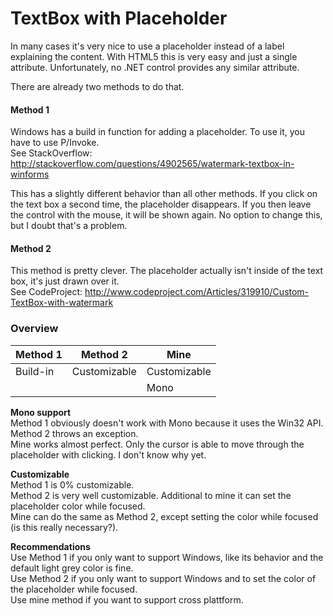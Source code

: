 # TextBox with Placeholder


In many cases it's very nice to use a placeholder instead of a label explaining the content.
With HTML5 this is very easy and just a single attribute. Unfortunately, no .NET control provides any similar attribute.

There are already two methods to do that.

#### Method 1
Windows has a build in function for adding a placeholder. To use it, you have to use P/Invoke.    
See StackOverflow: http://stackoverflow.com/questions/4902565/watermark-textbox-in-winforms

This has a slightly different behavior than all other methods. If you click on the text box a second time, the placeholder disappears. If you then leave the control with the mouse, it will be shown again. No option to change this, but I doubt that's a problem.

#### Method 2
This method is pretty clever. The placeholder actually isn't inside of the text box, it's just drawn over it.    
See CodeProject: http://www.codeproject.com/Articles/319910/Custom-TextBox-with-watermark

### Overview

| Method 1  | Method 2  | Mine |
| --------- |-----------| -----|
| Build-in  |Customizable|Customizable|
|           |           | Mono |

**Mono support**     
Method 1 obviously doesn't work with Mono because it uses the Win32 API.     
Method 2 throws an exception.     
Mine works almost perfect. Only the cursor is able to move through the placeholder with clicking. I don't know why yet.     

**Customizable**      
Method 1 is 0% customizable.      
Method 2 is very well customizable. Additional to mine it can set the placeholder color while focused.       
Mine can do the same as Method 2, except setting the color while focused (is this really necessary?).

**Recommendations**     
Use Method 1 if you only want to support Windows, like its behavior and the default light grey color is fine.    
Use Method 2 if you only want to support Windows and to set the color of the placeholder while focused.    
Use mine method if you want to support cross plattform.
